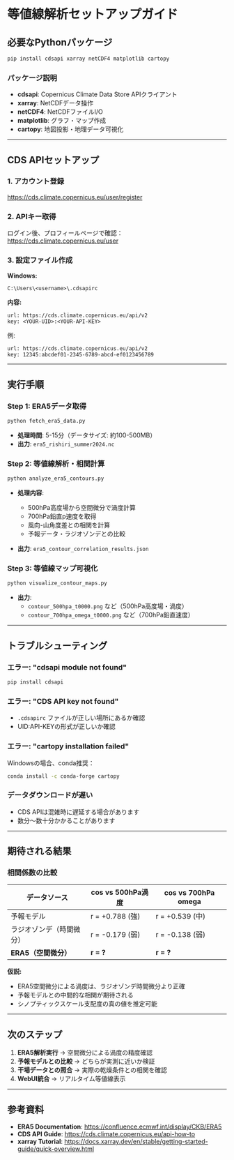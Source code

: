 # 等値線解析セットアップガイド

## 必要なPythonパッケージ

```bash
pip install cdsapi xarray netCDF4 matplotlib cartopy
```

### パッケージ説明
- **cdsapi**: Copernicus Climate Data Store APIクライアント
- **xarray**: NetCDFデータ操作
- **netCDF4**: NetCDFファイルI/O
- **matplotlib**: グラフ・マップ作成
- **cartopy**: 地図投影・地理データ可視化

---

## CDS APIセットアップ

### 1. アカウント登録
https://cds.climate.copernicus.eu/user/register

### 2. APIキー取得
ログイン後、プロフィールページで確認：
https://cds.climate.copernicus.eu/user

### 3. 設定ファイル作成

**Windows:**
```
C:\Users\<username>\.cdsapirc
```

**内容:**
```
url: https://cds.climate.copernicus.eu/api/v2
key: <YOUR-UID>:<YOUR-API-KEY>
```

例:
```
url: https://cds.climate.copernicus.eu/api/v2
key: 12345:abcdef01-2345-6789-abcd-ef0123456789
```

---

## 実行手順

### Step 1: ERA5データ取得
```bash
python fetch_era5_data.py
```

- **処理時間**: 5-15分（データサイズ: 約100-500MB）
- **出力**: `era5_rishiri_summer2024.nc`

### Step 2: 等値線解析・相関計算
```bash
python analyze_era5_contours.py
```

- **処理内容**:
  - 500hPa高度場から空間微分で渦度計算
  - 700hPa鉛直p速度を取得
  - 風向-山角度差との相関を計算
  - 予報データ・ラジオゾンデとの比較

- **出力**: `era5_contour_correlation_results.json`

### Step 3: 等値線マップ可視化
```bash
python visualize_contour_maps.py
```

- **出力**:
  - `contour_500hpa_t0000.png` など（500hPa高度場・渦度）
  - `contour_700hpa_omega_t0000.png` など（700hPa鉛直速度）

---

## トラブルシューティング

### エラー: "cdsapi module not found"
```bash
pip install cdsapi
```

### エラー: "CDS API key not found"
- `.cdsapirc` ファイルが正しい場所にあるか確認
- UID:API-KEYの形式が正しいか確認

### エラー: "cartopy installation failed"
Windowsの場合、conda推奨：
```bash
conda install -c conda-forge cartopy
```

### データダウンロードが遅い
- CDS APIは混雑時に遅延する場合があります
- 数分～数十分かかることがあります

---

## 期待される結果

### 相関係数の比較

| データソース | cos vs 500hPa渦度 | cos vs 700hPa omega |
|-------------|------------------|-------------------|
| 予報モデル | r = +0.788 (強) | r = +0.539 (中) |
| ラジオゾンデ（時間微分） | r = -0.179 (弱) | r = -0.138 (弱) |
| **ERA5（空間微分）** | **r = ?** | **r = ?** |

**仮説:**
- ERA5空間微分による渦度は、ラジオゾンデ時間微分より正確
- 予報モデルとの中間的な相関が期待される
- シノプティックスケール支配度の真の値を推定可能

---

## 次のステップ

1. **ERA5解析実行** → 空間微分による渦度の精度確認
2. **予報モデルとの比較** → どちらが実測に近いか検証
3. **干場データとの照合** → 実際の乾燥条件との相関を確認
4. **WebUI統合** → リアルタイム等値線表示

---

## 参考資料

- **ERA5 Documentation**: https://confluence.ecmwf.int/display/CKB/ERA5
- **CDS API Guide**: https://cds.climate.copernicus.eu/api-how-to
- **xarray Tutorial**: https://docs.xarray.dev/en/stable/getting-started-guide/quick-overview.html
